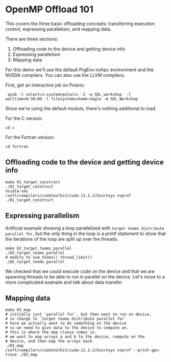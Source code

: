 # OpenMP Offload 101

 This covers the three basic offloading concepts:
 transferring execution control, expressing parallelism, and 
 mapping data.

 There are three sections:

 1. Offloading code to the device and getting device info
 2. Expressing parallelism
 3. Mapping data

 For this demo we'll use the default PrgEnv-nvhpc environment and
 the NVIDIA compilers. You can also use the LLVM compilers.

 First, get an interactive job on Polaris:
 ```
  qsub -l select=1:system=polaris -I -q SDL_workshop  -l walltime=0:30:00 -l filesystems=home:eagle -A SDL_Workshop
 ```

 Since we're using the default module, there's nothing additional
 to load.

 For the C version:

 ```
 cd c
 ```
 
 For the Fortran version:

 ```
 cd fortran
 ```

 ## Offloading code to the device and getting device info
 ```
 make 01_target_construct
 ./01_target_construct
 nvidia-smi
 /soft/compilers/cudatoolkit/cuda-11.2.2/bin/nsys nvprof ./01_target_construct
 ```
 ## Expressing parallelism 

 Artificial example showing a loop parallelized with
 `target teams distribute parallel for`, but the
 only thing in the loop is a printf statement
 to show that the iterations of the loop are split
 up over the threads.

 ```
 make 02_target_teams_parallel
 ./02_target_teams_parallel
 # modify to num_teams() thread_limit()
 ./02_target_teams_parallel
 ```

 We checked that we could execute code on the device and
 that we are spawning threads to be able to run in parallel
 on the device. Let's move to a more complicated example
 and talk about data transfer.

 ## Mapping data

 ```
 make 03_map
 # initially just `parallel for`, but then want to run on device,
 # so change to `target teams distribute parallel for`
 # here we actually want to do something on the device
 # so we need to give data to the device to compute on.
 # this is where the map clause comes in.
 # we want to map arrays a and b to the device, compute on the
 # device, and then map the arrays back.
 ./03_map
 /soft/compilers/cudatoolkit/cuda-11.2.2/bin/nsys nvprof --print-gpu-trace ./03_map
```
